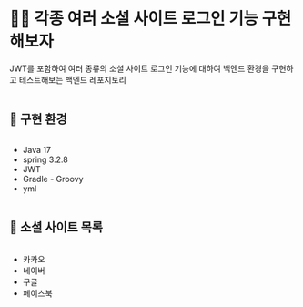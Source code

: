 # 🧑‍💻 각종 여러 소셜 사이트 로그인 기능 구현해보자
JWT를 포함하여 여러 종류의 소셜 사이트 로그인 기능에 대하여 백엔드 환경을 구현하고 테스트해보는 백엔드 레포지토리

<h2 style="display: inline-block; vertical-align: middle;">📝 구현 환경</h2>

- Java 17
- spring 3.2.8
- JWT
- Gradle - Groovy
- yml

<h2 style="display: inline-block; vertical-align: middle;">📝 소셜 사이트 목록</h2>

- 카카오
- 네이버
- 구글
- 페이스북



